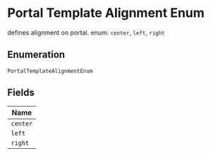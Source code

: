 
# Portal Template Alignment Enum

defines alignment on portal. enum: `center`, `left`, `right`

## Enumeration

`PortalTemplateAlignmentEnum`

## Fields

| Name |
|  --- |
| `center` |
| `left` |
| `right` |

